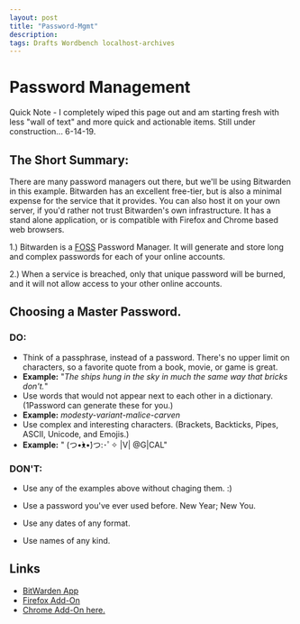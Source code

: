 ```yaml
---
layout: post
title: "Password-Mgmt"
description:
tags: Drafts Wordbench localhost-archives
---
```


# Password Management

Quick Note - I completely wiped this page out and am starting fresh with less "wall of text" and more quick and actionable items. Still under construction... 6-14-19.

## The Short Summary:

There are many password managers out there, but we'll be using Bitwarden in this example. Bitwarden has an excellent free-tier, but is also a minimal expense for the service that it provides. You can also host it on your own server, if you'd rather not trust Bitwarden's own infrastructure. It has a stand alone application, or is compatible with Firefox and Chrome based web browsers.

1.) Bitwarden is a [FOSS](Terms) Password Manager. It will generate and store long and complex passwords for each of your online accounts.

2.) When a service is breached, only that unique password will be burned, and it will not allow access to your other online accounts.

## Choosing a Master Password.

### DO:

-   Think of a passphrase, instead of a password. There's no upper limit on characters, so a favorite quote from a book, movie, or game is great.
-   **Example:** "_The ships hung in the sky in much the same way that bricks don't._"
-   Use words that would not appear next to each other in a dictionary. (1Password can generate these for you.)
-   **Example:** _modesty-variant-malice-carven_
-   Use complex and interesting characters. (Brackets, Backticks, Pipes, ASCII, Unicode, and Emojis.)
-   **Example:** " (つ•̀ᴥ•́)つ:･ﾟ✧ \|V\| @G\|CAL"

### DON'T:

-   Use any of the examples above without chaging them. :)

-   Use a password you've ever used before. New Year; New You.

-   Use any dates of any format.

-   Use names of any kind.

## Links

-   [BitWarden App](https://bitwarden.com/)
-   [Firefox Add-On](https://addons.mozilla.org/en-US/firefox/addon/bitwarden-password-manager/)
-   [Chrome Add-On here.](https://chrome.google.com/webstore/detail/bitwarden-free-password-m/nngceckbapebfimnlniiiahkandclblb)
